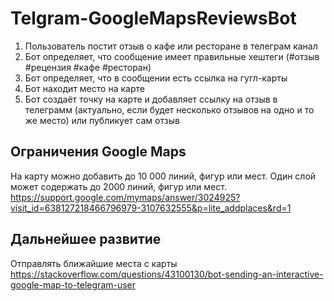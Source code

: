 # Telgram-GoogleMapsReviewsBot


1. Пользователь постит отзыв о кафе или ресторане в телеграм канал
2. Бот определяет, что сообщение имеет правильные хештеги (#отзыв #рецензия #кафе #ресторан)
3. Бот определяет, что в сообщении есть ссылка на гугл-карты
4. Бот находит место на карте
5. Бот создаёт точку на карте и добавляет ссылку на отзыв в телеграмм (актуально, если будет несколько отзывов на одно и то же место) или публикует сам отзыв


## Ограничения Google Maps
На карту можно добавить до 10 000 линий, фигур или мест.
Один слой может содержать до 2000 линий, фигур или мест.
https://support.google.com/mymaps/answer/3024925?visit_id=638127218466796979-3107632555&p=lite_addplaces&rd=1


## Дальнейшее развитие
Отправлять ближайшие места с карты
https://stackoverflow.com/questions/43100130/bot-sending-an-interactive-google-map-to-telegram-user
